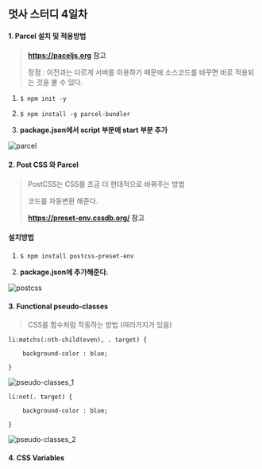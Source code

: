 ## 멋사 스터디 4일차





#### 1. Parcel 설치 및 적용방법

> **https://paceljs.org 참고**
>
> 장점 :  이전과는 다르게 서버를 이용하기 때문에 소스코드를 바꾸면 바로 적용되는 것을 볼 수 있다.



1. ```
   $ npm init -y
   ```

2. ```
   $ npm install -g parcel-bundler
   ```

3. **package.json에서 script 부분에 start 부분 추가**

![parcel](https://user-images.githubusercontent.com/38130934/50546353-dd92de00-0c69-11e9-9f4f-c4c5964ba08e.png)



#### 2. Post CSS 와 Parcel

> PostCSS는 CSS를 조금 더 현대적으로 바꿔주는 방법
>
> 코드를 자동변환 해준다.
>
> **https://preset-env.cssdb.org/ 참고**



#### 설치방법

1. ```
   $ npm install postcss-preset-env
   ```

2. **package.json에 추가해준다.**

![postcss](https://user-images.githubusercontent.com/38130934/50546499-de2c7400-0c6b-11e9-9d23-2444b6a3f762.PNG)



#### 3. Functional pseudo-classes

> CSS를 함수처럼 작동하는 방법 (여러가지가 있음)



```
li:matchs(:nth-child(even), . target) {

	background-color : blue;

}
```

![pseudo-classes_1](https://user-images.githubusercontent.com/38130934/50546627-0ae18b00-0c6e-11e9-8c2c-15ea9176f0dd.PNG)



```
li:not(. target) {

	background-color : blue;

}
```

![pseudo-classes_2](https://user-images.githubusercontent.com/38130934/50546630-1765e380-0c6e-11e9-9bc9-fb7461a44641.PNG)



#### 4. CSS Variables

